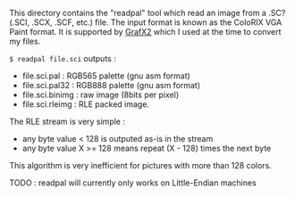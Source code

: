 This directory contains the "readpal" tool which read an image from
a .SC? (.SCI, .SCX, .SCF, etc.) file.
The input format is known as the ColoRIX VGA Paint format. It is supported
by [GrafX2](http://grafx2.tk/) which I used at the time to convert my files.

`$ readpal file.sci`
outputs :
- file.sci.pal :    RGB565 palette (gnu asm format)
- file.sci.pal32 :  RGB888 palette (gnu asm format)
- file.sci.binimg : raw image (8bits per pixel)
- file.sci.rleimg : RLE packed image.


The RLE stream is very simple :
- any byte value < 128 is outputed as-is in the stream
- any byte value X >= 128 means repeat (X - 128) times the next byte

This algorithm is very inefficient for pictures with more than 128 colors.


TODO : readpal will currently only works on Little-Endian machines
